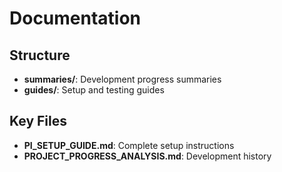 # Documentation

## Structure
- **summaries/**: Development progress summaries
- **guides/**: Setup and testing guides

## Key Files
- **PI_SETUP_GUIDE.md**: Complete setup instructions
- **PROJECT_PROGRESS_ANALYSIS.md**: Development history
